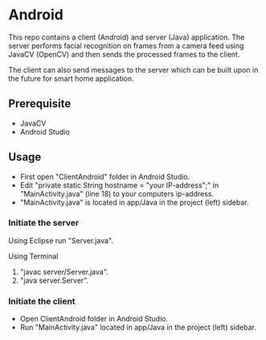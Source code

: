 # Android

This repo contains a client (Android) and server (Java) application. The server performs facial recognition on frames from a camera feed using JavaCV (OpenCV) and then sends the processed frames to the client.

The client can also send messages to the server which can be built upon in the future for smart home application.
## Prerequisite
* JavaCV
* Android Studio

## Usage
* First open "ClientAndroid" folder in Android Studio.
* Edit "private static String hostname = "your IP-address";" in "MainActivity.java" (line 18) to your computers ip-address.
* "MainActivity.java" is located in app/Java in the project (left) sidebar.

### Initiate the server
Using Eclipse run "Server.java".

Using Terminal
1. "javac server/Server.java".
2. "java server.Server".

### Initiate the client
* Open ClientAndroid folder in Android Studio.
* Run "MainActivity.java" located in app/Java in the project (left) sidebar.
